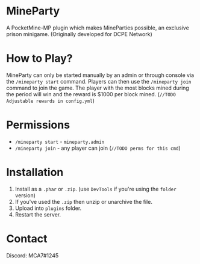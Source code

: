 # MineParty
A PocketMine-MP plugin which makes MineParties possible, an exclusive prison minigame.
(Originally developed for DCPE Network)

# How to Play?

MineParty can only be started manually by an admin or through console via the `/mineparty start` command.
Players can then use the  `/mineparty join` command to join the game. The player with the most blocks mined during the period
will win and the reward is $1000 per block mined. (`//TODO Adjustable rewards in config.yml`)

# Permissions

 - `/mineparty start` - `mineparty.admin`
 - `/mineparty join` - any player can join (`//TODO perms for this cmd`)

# Installation

1. Install as a `.phar` or `.zip`. (use `DevTools` if you're using the `folder` version)
2. If you've used the `.zip` then unzip or unarchive the file.
3. Upload into `plugins` folder.
4. Restart the server.

# Contact

Discord: MCA7#1245
